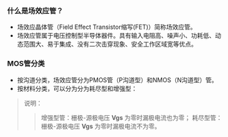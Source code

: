 ### 什么是场效应管？

- 场效应晶体管（Field Effect Transistor缩写(FET)）简称场效应管。
- 场效应管属于电压控制型半导体器件。具有输入电阻高、噪声小、功耗低、动态范围大、易于集成、没有二次击穿现象、安全工作区域宽等优点。

### MOS管分类

- 按沟道分类，场效应管分为PMOS管（P沟道型）和NMOS（N沟道型）管。
- 按材料分类，可以分为分为耗尽型和增强型：
> 说明：
> >增强型管：栅极-源极电压 **Vgs** 为零时漏极电流也为零；
> >耗尽型管：栅极-源极电压 **Vgs** 为零时漏极电流不为零。                        
